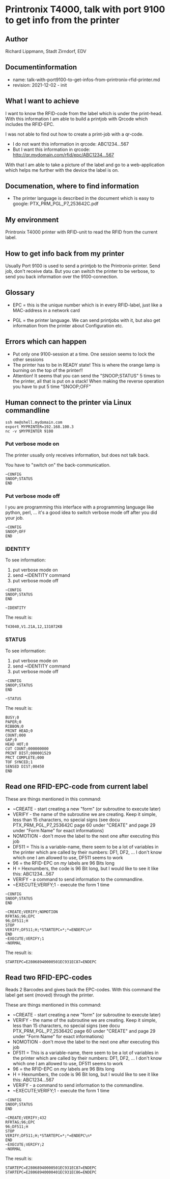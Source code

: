 # Printronix T4000, talk with port 9100 to get info from the printer

## Author

Richard Lippmann, Stadt Zirndorf, EDV


## Documentinformation

* name: talk-with-port9100-to-get-infos-from-printronix-rfid-printer.md
* revision: 2021-12-02 - init


## What I want to achieve

I want to know the RFID-code from the label which is under the print-head.
With this information I am able to build a printjob with Qrcode which includes
the RFID-EPC.

I was not able to find out how to create a print-job with a qr-code.

* I do not want this information in qrcode: ABC1234...567
* But I want this information in qrcode: http://qr.mydomain.com/rfid/epc/ABC1234...567

With that I am able to take a picture of the label and go to a web-application
which helps me further with the device the label is on.


## Documenation, where to find information

* The printer language is described in the document which is easy to google: PTX_PRM_PGL_P7_253642C.pdf


## My environment

Printronix T4000 printer with RFID-unit to read the RFID from the current label.


## How to get info back from my printer

Usually Port 9100 is used to send a printjob to the Printronix-printer. Send job,
don't receive data. But you can switch the printer to be verbose, to send you
back information over the 9100-connection.

## Glossary

* EPC = this is the unique number which is in every RFID-label, just like 
  a MAC-address in a network card

* PGL = the printer language. We can send printjobs with it, but also get information
  from the printer about Configuration etc.


## Errors which can happen

* Put only one 9100-session at a time. One session seems to lock
  the other sessions
* The printer has to be in READY state! This is where the orange
lamp is burning on the top of the printer!!
* Attention! It seems that you can send the "SNOOP;STATUS"
  5 times to the printer, all that is put on a stack!
  When making the reverse operation you have to put 5 time
  "SNOOP;OFF"


## Human connect to the printer via Linux commandline

```shell
ssh me@shell.mydomain.com
export MYPRINTER=192.168.100.3
nc -v $MYPRINTER 9100
```


### Put verbose mode on

The printer usually only receives information, but does not talk back.

You have to "switch on" the back-communication.

```
~CONFIG 
SNOOP;STATUS
END
```


### Put verbose mode off

I you are programming this interface with a programming
language like python, perl, ... it's a good idea to switch
verbose mode off after you did your job.

```
~CONFIG
SNOOP;OFF 
END
```


### IDENTITY

To see information:

1. put verbose mode on
2. send ~IDENTITY command
3. put verbose mode off

```
~CONFIG 
SNOOP;STATUS
END

~IDENTITY
```

The result is:

```
T43040,V1.21A,12,131072KB 
```


### STATUS

To see information:

1. put verbose mode on
2. send ~IDENTITY command
3. put verbose mode off

```
~CONFIG 
SNOOP;STATUS
END

~STATUS
```

The result is:

```
BUSY;0
PAPER;0
RIBBON;0
PRINT HEAD;0
COUNT;000
GAP;0
HEAD HOT;0
CUT COUNT;000000000
PRINT DIST;000001529
PRCT COMPLETE;000
TOF SYNCED;1
SENSED DIST;00450
END
```


## Read one RFID-EPC-code from current label

These are things mentioned in this command:

* ~CREATE - start creating a new "form" (or subroutine to execute later)
* VERIFY - the name of the subroutine we are creating. Keep it simple, 
  less than 15 characters, no special signs (see docu PTX_PRM_PGL_P7_253642C
  page 60 under "CREATE" and page 29 under "Form Name" for exact informations)
* NOMOTION - don't move the label to the next one after executing this job
* DF511 = This is a variable-name, there seem to be a lot of variables in the printer
  which are called by their numbers: DF1, DF2, ... I don't know which one I am 
  allowed to use, DF511 seems to work
* 96 = the RFID-EPC on _my_ labels are 96 Bits long
* H = Hexnumbers, the code is 96 Bit long, but I would like to see it like this: 
  ABC1234...567
* VERIFY - a command to send information to the commandline. 
* ~EXECUTE;VERIFY;1 - execute the form 1 time

```
~CONFIG 
SNOOP;STATUS
END

~CREATE;VERIFY;NOMOTION 
RFRTAG;96;EPC
96;DF511;H 
STOP
VERIFY;DF511;H;*STARTEPC=*;*=ENDEPC\n*
END 
~EXECUTE;VERIFY;1 
~NORMAL

```

The result is:

```
STARTEPC=E28068940000501EC931EC87=ENDEPC
```


## Read two RFID-EPC-codes

Reads 2 Barcodes and gives back the EPC-codes. With this command the label get
sent (moved) through the printer.

These are things mentioned in this command:

* ~CREATE - start creating a new "form" (or subroutine to execute later)
* VERIFY - the name of the subroutine we are creating. Keep it simple, 
  less than 15 characters, no special signs (see docu PTX_PRM_PGL_P7_253642C
  page 60 under "CREATE" and page 29 under "Form Name" for exact informations)
* NOMOTION - don't move the label to the next one after executing this job
* DF511 = This is a variable-name, there seem to be a lot of variables in the printer
  which are called by their numbers: DF1, DF2, ... I don't know which one I am 
  allowed to use, DF511 seems to work
* 96 = the RFID-EPC on _my_ labels are 96 Bits long
* H = Hexnumbers, the code is 96 Bit long, but I would like to see it like this: 
  ABC1234...567
* VERIFY - a command to send information to the commandline. 
* ~EXECUTE;VERIFY;1 - execute the form 1 time

```
~CONFIG 
SNOOP;STATUS
END

~CREATE;VERIFY;432
RFRTAG;96;EPC
96;DF511;H 
STOP
VERIFY;DF511;H;*STARTEPC=*;*=ENDEPC\n*
END 
~EXECUTE;VERIFY;2 
~NORMAL

```

The result is:

```
STARTEPC=E28068940000501EC931EC87=ENDEPC
STARTEPC=E28068940000401EC931EC86=ENDEPC
```
